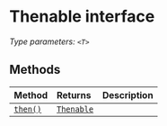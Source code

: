 # Thenable <T> interface



_Type parameters: `<T>`_











## Methods

| Method	   |  Returns	| Description|
|:-------------|:-------|:-----------|
|[`then()`](then-thenable.md)      | [`Thenable`](../../web-apis.api/interface/thenable.md)<U> |  |




